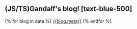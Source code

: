 <head>
<title>(JS/TS)Gandalf's blog!</title>
</head>

## (JS/TS)Gandalf's blog! [text-blue-500]

{% for blog in data %}
[{{blog.meta}}](/{{blog._id}})
{% endfor %}

<i-mdi-github/>
<Counter client:only/>

